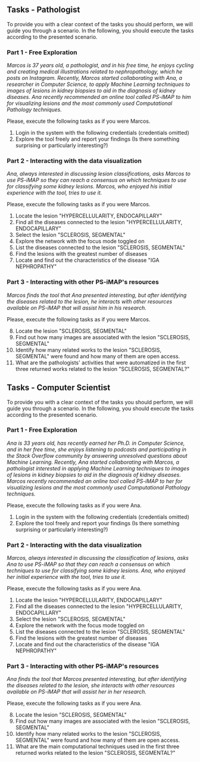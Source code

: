 ## **Tasks \- Pathologist**

To provide you with a clear context of the tasks you should perform, we will guide you through a scenario. In the following, you should execute the tasks according to the presented scenario.

### **Part 1 \- Free Exploration**

*Marcos is 37 years old, a pathologist, and in his free time, he enjoys cycling and creating medical illustrations related to nephropathology, which he posts on Instagram. Recently, Marcos started collaborating with Ana, a researcher in Computer Science, to apply Machine Learning techniques to images of lesions in kidney biopsies to aid in the diagnosis of kidney diseases. Ana recently recommended an online tool called PS-iMAP to him for visualizing lesions and the most commonly used Computational Pathology techniques.*

Please, execute the following tasks as if you were Marcos.

1. Login in the system with the following credentials (credentials omitted)  
2. Explore the tool freely and report your findings (Is there something surprising or particularly interesting?)

### **Part 2 \- Interacting with the data visualization**

*Ana, always interested in discussing lesion classifications, asks Marcos to use PS-iMAP so they can reach a consensus on which techniques to use for classifying some kidney lesions. Marcos, who enjoyed his initial experience with the tool, tries to use it.*

Please, execute the following tasks as if you were Marcos.

1. Locate the lesion "HYPERCELLULARITY, ENDOCAPILLARY"  
2. Find all the diseases connected to the lesion "HYPERCELLULARITY, ENDOCAPILLARY"  
3. Select the lesion "SCLEROSIS, SEGMENTAL"  
4. Explore the network with the focus mode toggled on  
5. List the diseases connected to the lesion "SCLEROSIS, SEGMENTAL"  
6. Find the lesions with the greatest number of diseases  
7. Locate and find out the characteristics of the disease "IGA NEPHROPATHY"

### **Part 3 \- Interacting with other PS-iMAP's resources**

*Marcos finds the tool that Ana presented interesting, but after identifying the diseases related to the lesion, he interacts with other resources available on PS-iMAP that will assist him in his research.*

Please, execute the following tasks as if you were Marcos.

8. Locate the lesion "SCLEROSIS, SEGMENTAL"  
9. Find out how many images are associated with the lesion "SCLEROSIS, SEGMENTAL"  
10. Identify how many related works to the lesion "SCLEROSIS, SEGMENTAL" were found and how many of them are open access.  
11. What are the pathologists' activities that were automatized in the first three returned works related to the lesion "SCLEROSIS, SEGMENTAL?" 

## **Tasks \- Computer Scientist**

To provide you with a clear context of the tasks you should perform, we will guide you through a scenario. In the following, you should execute the tasks according to the presented scenario.

### **Part 1 \- Free Exploration**

*Ana is 33 years old, has recently earned her Ph.D. in Computer Science, and in her free time, she enjoys listening to podcasts and participating in the Stack Overflow community by answering unresolved questions about Machine Learning. Recently, Ana started collaborating with Marcos, a pathologist interested in applying Machine Learning techniques to images of lesions in kidney biopsies to aid in the diagnosis of kidney diseases. Marcos recently recommended an online tool called PS-iMAP to her for visualizing lesions and the most commonly used Computational Pathology techniques.*

Please, execute the following tasks as if you were Ana.

1. Login in the system with the following credentials (credentials omitted)  
2. Explore the tool freely and report your findings (Is there something surprising or particularly interesting?)

### **Part 2 \- Interacting with the data visualization**

*Marcos, always interested in discussing the classification of lesions, asks Ana to use PS-iMAP so that they can reach a consensus on which techniques to use for classifying some kidney lesions. Ana, who enjoyed her initial experience with the tool, tries to use it.*

Please, execute the following tasks as if you were Ana.

1. Locate the lesion "HYPERCELLULARITY, ENDOCAPILLARY"  
2. Find all the diseases connected to the lesion "HYPERCELLULARITY, ENDOCAPILLARY"  
3. Select the lesion "SCLEROSIS, SEGMENTAL"  
4. Explore the network with the focus mode toggled on  
5. List the diseases connected to the lesion "SCLEROSIS, SEGMENTAL"  
6. Find the lesions with the greatest number of diseases  
7. Locate and find out the characteristics of the disease "IGA NEPHROPATHY"

### **Part 3 \- Interacting with other PS-iMAP's resources**

*Ana finds the tool that Marcos presented interesting, but after identifying the diseases related to the lesion, she interacts with other resources available on PS-iMAP that will assist her in her research.*

Please, execute the following tasks as if you were Ana.

8. Locate the lesion "SCLEROSIS, SEGMENTAL"  
9. Find out how many images are associated with the lesion "SCLEROSIS, SEGMENTAL"  
10. Identify how many related works to the lesion "SCLEROSIS, SEGMENTAL" were found and how many of them are open access.  
11. What are the main computational techniques used in the first three returned works related to the lesion "SCLEROSIS, SEGMENTAL?" 